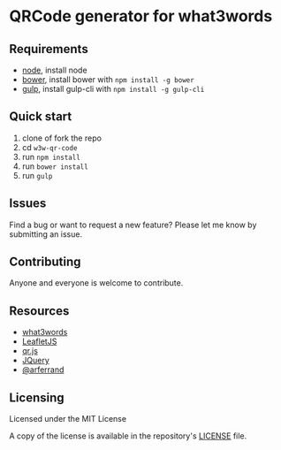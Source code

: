 # QRCode generator for what3words

## Requirements
* [node](//nodejs.org/), install node
* [bower](http://bower.io/), install bower with `npm install -g bower`
* [gulp](http://gulpjs.com/), install gulp-cli with `npm install -g gulp-cli`

## Quick start
1. clone of fork the repo
1. cd `w3w-qr-code`
1. run `npm install`
1. run `bower install`
1. run `gulp`

## Issues
Find a bug or want to request a new feature? Please let me know by submitting an issue.

## Contributing
Anyone and everyone is welcome to contribute.

## Resources
* [what3words](//what3words.com)
* [LeafletJS](http://leafletjs.com)
* [qr.js](//github.com/neocotic/qr.js)
* [JQuery](//jquery.com)
* [@arferrand](//twitter.com/arferrand)

## Licensing
Licensed under the MIT License

A copy of the license is available in the repository's [LICENSE](LICENSE) file.
